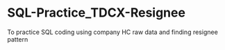 # SQL-Practice_TDCX-Resignee
To practice SQL coding using company HC raw data and finding resignee pattern
